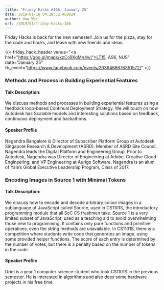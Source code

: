 ```yaml
---
title: "Friday Hacks #166, January 25"
date: 2019-01-18 04:28:52.468824
author: Hao Wei
url: /2019/01/friday-hacks-166
---
```


Friday Hacks is back for the new semester! Join us for the pizza, stay for the code and hacks, and leave with new friends and ideas.

{{< friday_hack_header
    venue="<a href=\"https://goo.gl/maps/xzCo9XgMn4w\">LT15, AS6, NUS</a>"
    date="January 25"
    fb_event="https://www.facebook.com/events/2039468676351572/" >}}


### Methods and Process in Building Experiential Features

#### Talk Description:

We discuss methods and processes in building experiential features using a feedback loop-based Continual Deployment Strategy. We will touch on how Autodesk has Scalable models and interesting solutions based on feedback, continuous deployment and hackathons.

#### Speaker Profile

Nagendra Bangalore is Director of Subscriber Platform Group at Autodesk Singapore Research & Development (ASRD). Member of ASRD Site Council, Nagendra leads the Digital Platform and Engineering Group. Prior to Autodesk, Nagendra was Director of Engineering at Adobe, Creative Cloud Engineering; and VP Engineering at Aurigo Software. Nagendra is an alum of Yale’s Global Executive Leadership Program, Class of 2017.


### Encoding Images in Source 1 with Minimal Tokens

#### Talk Description:

We discuss how to encode and decode arbitrary colour images in a sublanguage of JavaScript called Source, used in CS1101S, the introductory programming module that all SoC CS freshmen take. Source 1 is a very limited subset of JavaScript, used as a teaching aid to avoid overwhelming those new to programming. It contains only pure functions and primitive operations; even the string methods are unavailable. In CS1101S, there is a competition where students write code that generates an image, using some provided helper functions. The score of each entry is determined by the number of votes, but there is a penalty based on the number of tokens in the code.

#### Speaker Profile

Uriel is a year 1 computer science student who took CS1101S in the previous semester. He is interested in algorithms and also does some hardware projects in his free time.

